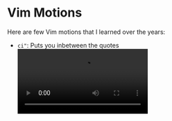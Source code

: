 # Vim Motions

Here are few Vim motions that I learned over the years:

- `ci"`: Puts you inbetween the quotes
    ![X/@anze3db](./assets/X2Twitter.com_1788826330932576256(360p).mp4)
